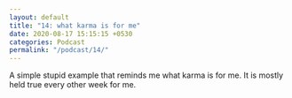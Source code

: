 ```yaml
---
layout: default
title: "14: what karma is for me"
date: 2020-08-17 15:15:15 +0530
categories: Podcast
permalink: "/podcast/14/"
---
```

A simple stupid example that reminds me what karma is for me. It is mostly held true every other week for me.